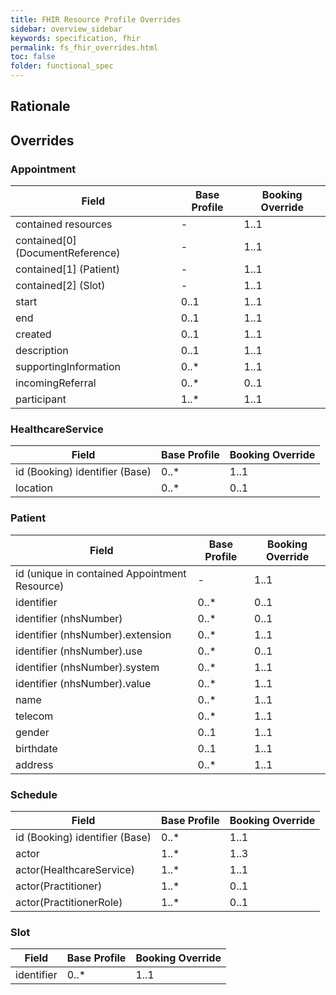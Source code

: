 ```yaml
---
title: FHIR Resource Profile Overrides
sidebar: overview_sidebar
keywords: specification, fhir
permalink: fs_fhir_overrides.html
toc: false
folder: functional_spec
---
```

## Rationale 

## Overrides 
### Appointment 
|Field|Base Profile|Booking Override|
|-----|----|----------------|
|contained resources|-|1..1|
|contained[0] (DocumentReference)|-|1..1|
|contained[1] (Patient)|-|1..1|
|contained[2] (Slot)|-|1..1|
|start|0..1|1..1|
|end|0..1|1..1|
|created|0..1|1..1|
|description|0..1|1..1|
|supportingInformation|0..*|1..1|
|incomingReferral|0..*|0..1|
|participant|1..*|1..1|

### HealthcareService
|Field|Base Profile|Booking Override|
|-----|----|----------------|
|id (Booking) identifier (Base)|0..*|1..1|
|location|0..*|0..1|

### Patient 
|Field|Base Profile|Booking Override|
|-----|----|----------------|
|id (unique in contained Appointment Resource)|-|1..1|
|identifier|0..*|0..1|
|identifier (nhsNumber)|0..*|0..1|
|identifier (nhsNumber).extension|0..*|1..1|
|identifier (nhsNumber).use|0..*|0..1|
|identifier (nhsNumber).system|0..*|1..1|
|identifier (nhsNumber).value|0..*|1..1|
|name|0..*|1..1|
|telecom|0..*|1..1|
|gender|0..1|1..1|
|birthdate|0..1|1..1|
|address|0..*|1..1|


### Schedule 
|Field|Base Profile|Booking Override|
|-----|----|----------------|
|id (Booking) identifier (Base)|0..*|1..1|
|actor|1..*|1..3|
|actor(HealthcareService)|1..*|1..1|
|actor(Practitioner)|1..*|0..1|
|actor(PractitionerRole)|1..*|0..1|


### Slot 
|Field|Base Profile|Booking Override|
|-----|----|----------------|
|identifier|0..*|1..1|
